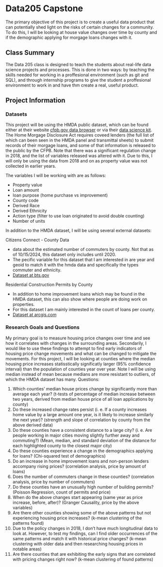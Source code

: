 # Data205 Capstone
The primary objective of this project is to create a useful data product that can potentially shed light on the risks of certain changes for a community. To do this, I will be looking at house value changes over time by county and if the demographic applying for morgage loans changes with it. 

## Class Summary
The Data 205 class is designed to teach the students about real-life data science projects and processes. This is done in two ways: by teaching the skills needed for working in a proffesional environment (such as git and SQL), and through internship programs to give the student a proffesional environment to work in and have thm create a real, useful product.

## Project Information

### Datasets
This project will be using the HMDA public dataset, which can be found either at their website [cfpb.gov data browser](https://ffiec.cfpb.gov/data-browser/) or via their [data science kit](https://github.com/cfpb/HMDA_Data_Science_Kit). The Home Morgage Disclosure Act requires coveed lenders (the full list of which can been seen in the HMDA panel and transmittal sheets) to submit records of their morgage loans, and some of that information is released to the public by the CFPB. Note that there was a significant regulation change in 2018, and the list of variables released was altered with it. Due to this, I will only be using the data from 2018 and on as property value was not collected in earlier years.

The variables I will be working with are as follows:
- Property value
- Loan amount
- loan purpose (home purchase vs improvement)
- County code
- Derived Race
- Derived Ethnicity
- Action type (filter to use loan originated to avoid double counting)
- Number of units


In addition to the HMDA dataset, I will be using several external datasets:

Citizens Connect - County Data
- data about the estimated number of commuters by county. Not that as of 10/15/2024, this dataset only includes until 2020.
- The pecific variable for this dataset that I am interested in are year and geoid to match it with the hmda data and specifically the types commuter and ethnicity.
- [Dataset at bts.gov](https://data.bts.gov/Research-and-Statistics/Citizen-Connect-County-data-live-/t3kh-5nek/about_data)

Residential Construction Permits by County
- In addition to home improvement loans which may be found in the HMDA dataset, this can also show where people are doing work on properties. 
- For this dataset I am mainly interested in the count of loans per county.
- [Dataset at arcgis.com](https://hudgis-hud.opendata.arcgis.com/datasets/HUD::residential-construction-permits-by-county/about)

### Research Goals and Questions
My primary goal is to measure housing price changes over time and see how it correlates with changes in the surrounding areas. Secondarily, I would like to use these findings to attempt to find early indicators of housing price change movements and what can be changed to mitigate the movements. For this project, I will be looking at counties where the median housing price increases statisstically significatly larger (95% confidence interval) than the population of counties year over year. Note I will be using median instead of mean because medians are more resistant to outliers, of which the HMDA dataset has many.
Questions:
1.	Which counties’ median house prices change by significantly more than average each year? (t-tests of percentage of median increase between two years, derived from median house price of all loan applications by county)
2.	Do these increased change rates persist (i. e. If a county increases home value by a large amount one year, is it likely to increase similarly the next year)? (strength and slope of correlation by county from the above derived data)
3.	Do these counties have a consistent distance to a large city? (i. e. Are people working in major cities moving slightly further away and commuting?) (Mean, median, and standard deviation of the distance for each highlighted county to the closest major city)
4.	Do these counties experience a change in the demographics applying for loans? (Chi-squared test of demographics)
5.	Do an increase in home improvement loans and non-person lenders accompany rising prices? (correlation analysis, price by amount of loans)
6.	Does the number of commuters change in these counties?  (correlation analysis, price by number of commuters)
7.	Do these counties have an unusually high number of building permits? (Poisson Regression, count of permits and price)
8.	When do the above changes start appearing (same year as price increase, before, after)? (Granger Causality, price by the above variables)
9.	Are there other counties showing some of the above patterns but not experiencing housing price increases? (k-mean clustering of the patterns found)
10.	Due to the policy changes in 2018, I don’t have much longitudinal data to look at. However, to test my findings, can I find older occurrences of the same patterns and match it with historical price changes? (k-mean clustering with older data and then researching housing prices in notable areas)
11.	Are there counties that are exhibiting the early signs that are correlated with pricing changes right now? (k-mean clustering of found patterns)

